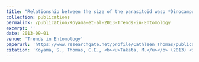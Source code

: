 ```yaml
---
title: "Relationship between the size of the parasitoid wasp *Dinocampus coccinellae* (Hymenoptera: Braconidae) and host ladybird species (Coleoptera: Coccinellidae)"
collection: publications
permalink: /publication/Koyama-et-al-2013-Trends-in-Entomology
excerpt: ''
date: 2013-09-01
venue: 'Trends in Entomology'
paperurl: 'https://www.researchgate.net/profile/Cathleen_Thomas/publication/260310875_Relationship_between_the_size_of_the_parasitoid_wasp_Dinocampus_coccinellae_Hymenoptera_Braconidae_and_host_ladybird_species_Coleoptera_Coccinellidae/links/54149e8d0cf2788c4b35a8b3/Relationship-between-the-size-of-the-parasitoid-wasp-Dinocampus-coccinellae-Hymenoptera-Braconidae-and-host-ladybird-species-Coleoptera-Coccinellidae.pdf'
citation: 'Koyama, S., Thomas, C.E., <b><u>Takata, M.</u></b> (2013) <i>Trends in Entomology</i> <b>9</b>: 39-43.'
---
```


<!-- 論文の要約・解説など入れたければここ打つ -->
